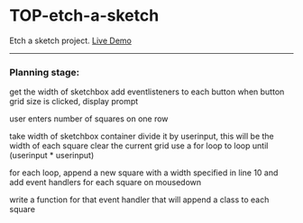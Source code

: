 # TOP-etch-a-sketch

Etch a sketch project.
[Live Demo](https://laur-ns.github.io/TOP-etch-a-sketch)
__________

### Planning stage:
get the width of sketchbox
add eventlisteners to each button
when button grid size is clicked, display prompt

user enters number of squares on one row

take width of sketchbox container
divide it by userinput, this will be the width of each square
clear the current grid
use a for loop to loop until (userinput * userinput)

for each loop, append a new square with a width specified in line 10
and add event handlers for each square on mousedown

write a function for that event handler that will append a class
to each square
